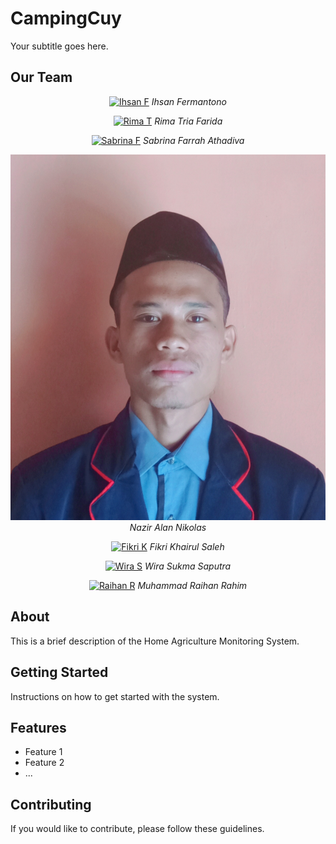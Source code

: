 # CampingCuy

Your subtitle goes here.

## Our Team

<div align="center">

[![Ihsan F](images/1.jpg)](https://github.com/ihsanfer)
*Ihsan Fermantono*

[![Rima T](images/2.jpg)](https://github.com/rimatria)
*Rima Tria Farida*

[![Sabrina F](images/3.jpg)](https://github.com/sabrinafahra)
*Sabrina Farrah Athadiva*

</div>

<div align="center">

[![Nazir A](images/IMG_20210801_123322.jpg)](https://github.com/naziralan)
*Nazir Alan Nikolas*

[![Fikri K](images/5.jpg)](https://github.com/fikrikhairs)
*Fikri Khairul Saleh*

[![Wira S](images/6.jpg)](https://github.com/wirassp)
*Wira Sukma Saputra*

[![Raihan R](images/7.jpg)](https://github.com/mraihanrr)
*Muhammad Raihan Rahim*

</div>

## About

This is a brief description of the Home Agriculture Monitoring System.

## Getting Started

Instructions on how to get started with the system.

## Features

- Feature 1
- Feature 2
- ...

## Contributing

If you would like to contribute, please follow these guidelines.